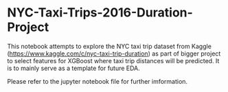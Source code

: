# NYC-Taxi-Trips-2016-Duration-Project
This notebook attempts to explore the NYC taxi trip dataset from Kaggle (https://www.kaggle.com/c/nyc-taxi-trip-duration) as part of bigger project to select features for XGBoost where taxi trip distances will be predicted. It is to mainly serve as a template for future EDA.

Please refer to the jupyter notebook file for further imformation.
